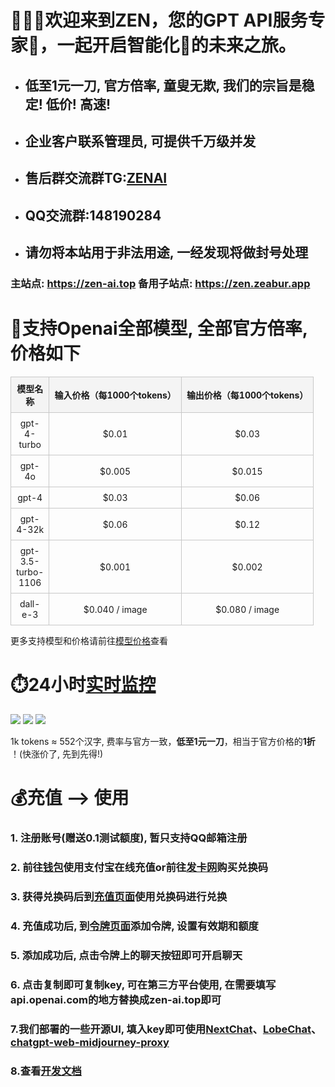 # 🎊🎊🎊欢迎来到ZEN，您的GPT API服务专家🤖，一起开启智能化🌌的未来之旅。
- ## 低至1元一刀, 官方倍率, 童叟无欺, 我们的宗旨是稳定! 低价! 高速!
- ## 企业客户联系管理员, 可提供千万级并发
- ## 售后群交流群TG:[ZENAI](https://t.me/+dZCOjnNUZ70wMDQ1)
- ## QQ交流群:148190284
- ## 请勿将本站用于非法用途, 一经发现将做封号处理

### 主站点: https://zen-ai.top  备用子站点: https://zen.zeabur.app



# 🥰支持Openai全部模型, 全部官方倍率, 价格如下
<table class="rate-table" style="border-collapse:collapse;font-size:14px">
    <tbody>
        <tr>
            <th style="width:10;border:1px solid rgb(200, 200, 200);padding:8px;text-align:center;background-color:rgb(244, 244, 244)">
                模型名称
            </th>
            <th style="border:1px solid rgb(200, 200, 200);padding:8px;text-align:center;background-color:rgb(244, 244, 244)">
                输入价格（每1000个tokens）
            </th>
            <th style="border:1px solid rgb(200, 200, 200);padding:8px;text-align:center;background-color:rgb(244, 244, 244)">
                输出价格（每1000个tokens）
            </th>
        </tr>
        <tr>
            <td style="border:1px solid rgb(200, 200, 200);padding:8px;text-align:center">
                gpt-4-turbo
            </td>
            <td style="border:1px solid rgb(200, 200, 200);padding:8px;text-align:center">
                $0.01
            </td>
            <td style="border:1px solid rgb(200, 200, 200);padding:8px;text-align:center">
                $0.03
            </td>
        </tr>
        <tr>
            <td style="border:1px solid rgb(200, 200, 200);padding:8px;text-align:center">
                gpt-4o
            </td>
            <td style="border:1px solid rgb(200, 200, 200);padding:8px;text-align:center">
                $0.005
            </td>
            <td style="border:1px solid rgb(200, 200, 200);padding:8px;text-align:center">
                $0.015
            </td>
        </tr>
        <tr>
            <td style="border:1px solid rgb(200, 200, 200);padding:8px;text-align:center">
                gpt-4
            </td>
            <td style="border:1px solid rgb(200, 200, 200);padding:8px;text-align:center">
                $0.03
            </td>
            <td style="border:1px solid rgb(200, 200, 200);padding:8px;text-align:center">
                $0.06
            </td>
        </tr>
        <tr>
            <td style="border:1px solid rgb(200, 200, 200);padding:8px;text-align:center">
                gpt-4-32k
            </td>
            <td style="border:1px solid rgb(200, 200, 200);padding:8px;text-align:center">
                $0.06
            </td>
            <td style="border:1px solid rgb(200, 200, 200);padding:8px;text-align:center">
                $0.12
            </td>
        </tr>
        <tr>
            <td style="border:1px solid rgb(200, 200, 200);padding:8px;text-align:center">
                gpt-3.5-turbo-1106
            </td>
            <td style="border:1px solid rgb(200, 200, 200);padding:8px;text-align:center">
                $0.001
            </td>
            <td style="border:1px solid rgb(200, 200, 200);padding:8px;text-align:center">
                $0.002
            </td>
        </tr>
        <tr>
            <td style="border:1px solid rgb(200, 200, 200);padding:8px;text-align:center">
                dall-e-3
            </td>
            <td style="border:1px solid rgb(200, 200, 200);padding:8px;text-align:center">
                $0.040 / image
            </td>
            <td style="border:1px solid rgb(200, 200, 200);padding:8px;text-align:center">
                $0.080 / image
            </td>
        </tr>
    </tbody>
</table>

更多支持模型和价格请前往[模型价格](/pricing)查看

# ⏱️24小时[实时监控](https://uptime.zen-ai.top)
![](https://uptime.zen-ai.top/api/badge/1/uptime/24?labelPrefix=GPT-4o-mini%E6%8E%A5%E5%8F%A3%E7%8A%B6%E6%80%81:&suffix=%25%E5%8F%AF%E7%94%A8)
![](https://uptime.zen-ai.top/api/badge/3/uptime/24?labelPrefix=GPT-4-turbo%E6%8E%A5%E5%8F%A3%E7%8A%B6%E6%80%81:&suffix=%25%E5%8F%AF%E7%94%A8)
![](https://uptime.zen-ai.top/api/badge/4/uptime/24?labelPrefix=GPT-4o%E6%8E%A5%E5%8F%A3%E7%8A%B6%E6%80%81:&suffix=%25%E5%8F%AF%E7%94%A8)

1k tokens ≈ 552个汉字, 费率与官方一致，**低至1元一刀**，相当于官方价格的**1折** ！(快涨价了, 先到先得!)

# 💰充值 --> 使用
### 1. 注册账号(赠送0.1测试额度), 暂只支持QQ邮箱注册
### 2. 前往[钱包](/topup)使用支付宝在线充值or前往[发卡网](https://shop.zen-ai.top/)购买兑换码
### 3. 获得兑换码后到[充值页面](/topup)使用兑换码进行兑换

### 4. 充值成功后, 到[令牌页面](/token)添加令牌, 设置有效期和额度

### 5. 添加成功后, 点击令牌上的聊天按钮即可开启聊天

### 6. 点击复制即可复制key, 可在第三方平台使用, 在需要填写api.openai.com的地方替换成zen-ai.top即可

### 7.我们部署的一些开源UI, 填入key即可使用[NextChat](https://nextweb.zen-ai.top)、[LobeChat](https://lobe.zen-ai.top/)、[chatgpt-web-midjourney-proxy](https://talk.zen-ai.top)
### 8.查看[开发文档](https://zenai.apifox.cn)




